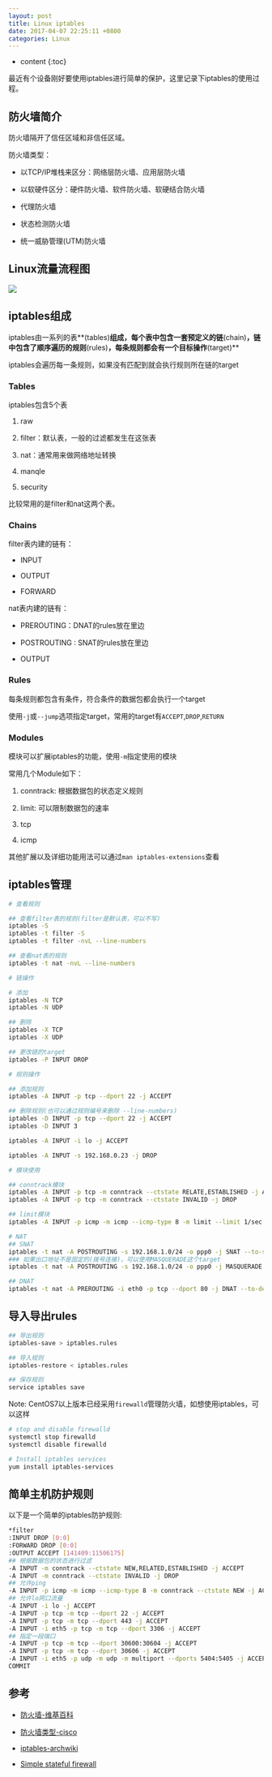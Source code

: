 ```yaml
---
layout: post
title: Linux iptables
date: 2017-04-07 22:25:11 +0800
categories: Linux
---
```


* content
{:toc}

最近有个设备刚好要使用iptables进行简单的保护，这里记录下iptables的使用过程。




## 防火墙简介

防火墙隔开了信任区域和非信任区域。

防火墙类型：

- 以TCP/IP堆栈来区分：网络层防火墙、应用层防火墙

- 以软硬件区分：硬件防火墙、软件防火墙、软硬结合防火墙

- 代理防火墙

- 状态检测防火墙

- 统一威胁管理(UTM)防火墙

## Linux流量流程图

![](http://ww1.sinaimg.cn/mw690/9bbe7ebdgy1fdosrs5dhkj20hz0ukwiw)

## iptables组成

iptables由一系列的表**(tables)**组成，每个表中包含一套预定义的链**(chain)**，链中包含了顺序遍历的规则**(rules)**，每条规则都会有一个目标操作**(target)**

iptables会遍历每一条规则，如果没有匹配到就会执行规则所在链的target

### Tables

iptables包含5个表

1. raw

2. filter：默认表，一般的过滤都发生在这张表

3. nat：通常用来做网络地址转换

4. manqle

5. security

比较常用的是filter和nat这两个表。

### Chains

filter表内建的链有：

- INPUT

- OUTPUT

- FORWARD

nat表内建的链有：

- PREROUTING：DNAT的rules放在里边

- POSTROUTING : SNAT的rules放在里边

- OUTPUT

### Rules

每条规则都包含有条件，符合条件的数据包都会执行一个target

使用`-j`或`--jump`选项指定target，常用的target有`ACCEPT`,`DROP`,`RETURN`

### Modules

模块可以扩展iptables的功能，使用`-m`指定使用的模块

常用几个Module如下：

1. conntrack: 根据数据包的状态定义规则

2. limit: 可以限制数据包的速率

3. tcp

4. icmp

其他扩展以及详细功能用法可以通过`man iptables-extensions`查看

## iptables管理

```bash
# 查看规则

## 查看filter表的规则(filter是默认表，可以不写)
iptables -S
iptables -t filter -S
iptables -t filter -nvL --line-numbers

## 查看nat表的规则
iptables -t nat -nvL --line-numbers

# 链操作

# 添加
iptables -N TCP
iptables -N UDP

## 删除
iptables -X TCP
iptables -X UDP

## 更改链的target
iptables -P INPUT DROP

# 规则操作

## 添加规则
iptables -A INPUT -p tcp --dport 22 -j ACCEPT

## 删除规则(也可以通过规则编号来删除 --line-numbers)
iptables -D INPUT -p tcp --dport 22 -j ACCEPT
iptables -D INPUT 3

iptables -A INPUT -i lo -j ACCEPT

iptables -A INPUT -s 192.168.0.23 -j DROP

# 模块使用

## conntrack模块
iptables -A INPUT -p tcp -m conntrack --ctstate RELATE,ESTABLISHED -j ACCEPT
iptables -A INPUT -p tcp -m conntrack --ctstate INVALID -j DROP

## limit模块
iptables -A INPUT -p icmp -m icmp --icmp-type 8 -m limit --limit 1/sec -j ACCEPT

# NAT
## SNAT
iptables -t nat -A POSTROUTING -s 192.168.1.0/24 -o ppp0 -j SNAT --to-source 32.12.34.56
### 如果出口地址不是固定的(拨号连接)，可以使用MASQUERADE这个target
iptables -t nat -A POSTROUTING -s 192.168.1.0/24 -o ppp0 -j MASQUERADE

## DNAT
iptables -t nat -A PREROUTING -i eth0 -p tcp --dport 80 -j DNAT --to-destination 192.168.1.2:80
```

## 导入导出rules

```bash
## 导出规则
iptables-save > iptables.rules

## 导入规则
iptables-restore < iptables.rules

## 保存规则
service iptables save
```

Note: CentOS7以上版本已经采用`firewalld`管理防火墙，如想使用iptables，可以这样

```bash
# stop and disable firewalld
systemctl stop firewalld
systemctl disable firewalld

# Install iptables services
yum install iptables-services
```

## 简单主机防护规则

以下是一个简单的iptables防护规则:

```bash
*filter
:INPUT DROP [0:0]
:FORWARD DROP [0:0]
:OUTPUT ACCEPT [141409:11506175]
## 根据数据包的状态进行过滤
-A INPUT -m conntrack --ctstate NEW,RELATED,ESTABLISHED -j ACCEPT
-A INPUT -m conntrack --ctstate INVALID -j DROP
## 允许ping
-A INPUT -p icmp -m icmp --icmp-type 8 -m conntrack --ctstate NEW -j ACCEPT
## 允许lo网口流量
-A INPUT -i lo -j ACCEPT
-A INPUT -p tcp -m tcp --dport 22 -j ACCEPT
-A INPUT -p tcp -m tcp --dport 443 -j ACCEPT
-A INPUT -i eth5 -p tcp -m tcp --dport 3306 -j ACCEPT
## 指定一段端口
-A INPUT -p tcp -m tcp --dport 30600:30604 -j ACCEPT
-A INPUT -p tcp -m tcp --dport 30606 -j ACCEPT
-A INPUT -i eth5 -p udp -m udp -m multiport --dports 5404:5405 -j ACCEPT
COMMIT
```

## 参考

- [防火墙-维基百科](https://zh.wikipedia.org/wiki/%E9%98%B2%E7%81%AB%E5%A2%99)

- [防火墙类型-cisco](http://www.cisco.com/c/zh_cn/products/security/firewalls/what-is-a-firewall.html)

- [iptables-archwiki](https://wiki.archlinux.org/index.php/Iptables)

- [Simple stateful firewall](https://wiki.archlinux.org/index.php/Simple_stateful_firewall)